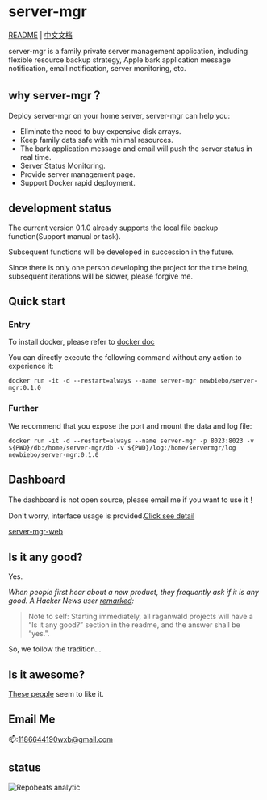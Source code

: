 # server-mgr


[README](README.md) | [中文文档](README_zh.md)

server-mgr is a family private server management application, including flexible resource backup strategy, Apple bark application message notification, email notification, server monitoring, etc.

## why server-mgr？

Deploy server-mgr on your home server, server-mgr can help you:

* Eliminate the need to buy expensive disk arrays.
* Keep family data safe with minimal resources.
* The bark application message and email will push the server status in real time.
* Server Status Monitoring.
* Provide server management page.
* Support Docker rapid deployment.

## development status

The current version 0.1.0 already supports the local file backup function(Support manual or task).

Subsequent functions will be developed in succession in the future.

Since there is only one person developing the project for the time being, subsequent iterations will be slower, please forgive me.

## Quick start

### Entry

To install docker, please refer to [docker doc](https://docs.docker.com/get-started/)

You can directly execute the following command without any action to experience it:
```
docker run -it -d --restart=always --name server-mgr newbiebo/server-mgr:0.1.0
```
### Further

We recommend that you expose the port and mount the data and log file:
```
docker run -it -d --restart=always --name server-mgr -p 8023:8023 -v ${PWD}/db:/home/server-mgr/db -v ${PWD}/log:/home/servermgr/log newbiebo/server-mgr:0.1.0
```
## Dashboard

The dashboard is not open source, please email me if you want to use it！

Don't worry, interface usage is provided.[Click see detail](RestApi.http)

[server-mgr-web](https://github.com/newbiebo/server-mgr-web/tree/master)

## Is it any good?

Yes.

_When people first hear about a new product, they frequently ask if it is any good. A Hacker News user
[remarked](https://news.ycombinator.com/item?id=3067434):_

> Note to self: Starting immediately, all raganwald projects will have a “Is it any good?” section in the readme, and
> the answer shall be “yes.".

So, we follow the tradition...

## Is it awesome?

[These people](https://github.com/netdata/netdata/stargazers) seem to like it.

## Email Me

📫:1186644190wxb@gmail.com

## status
![Repobeats analytic](https://repobeats.axiom.co/api/embed/37feeaf5e311f5920acab4b589a37d1465b08c5e.svg "Repobeats analytics image")




